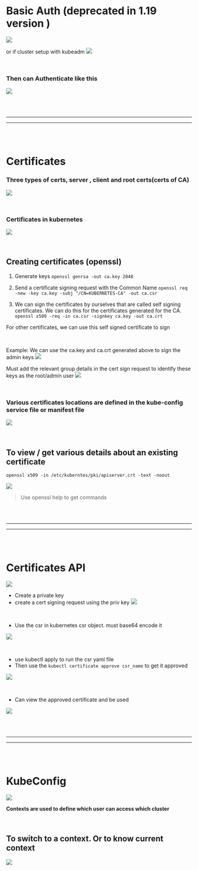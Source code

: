 
# Basic Auth (deprecated in 1.19 version )

![](Images/Pasted%20image%2020230213212223.png)

or if cluster setup with kubeadm
![](Images/Pasted%20image%2020230213212305.png)



<br/>

### Then can Authenticate like this

![](Images/Pasted%20image%2020230213212440.png)




<br/>
<br/>

---

---
<br/>
<br/>






# Certificates

### Three types of certs, server , client and root certs(certs of CA)

![](Images/Pasted%20image%2020230225191545.png)




<br/>

### Certificates in kubernetes

![](Images/Pasted%20image%2020230225192518.png)


<br/>

## Creating certificates (openssl)

1.    Generate keys
	`openssl genrsa -out ca.key 2048`

2. Send a certificate signing request with the  Common Name 
	`openssl req -new -key ca.key -subj "/CN=KUBERNETES-CA" -out ca.csr`

3. We can sign the certificates by ourselves that are called self signing certificates. We can do this for the certificates generated for the CA.
	`openssl x509 -req -in ca.csr -signkey ca.key -out ca.crt`

For other certificates, we can use this self signed certificate to sign

<br/>

Example: We can use the ca.key and ca.crt generated above to sign the admin keys
![](Images/Pasted%20image%2020230225193607.png)


Must add the relevant group details in the cert sign request to identify these keys as the root/admin user
![](Images/Pasted%20image%2020230225193743.png)




<br/>

### Various certificates locations are defined in the kube-config service file or manifest file

![](Images/Pasted%20image%2020230225194304.png)





<br/>

## To view / get various details about an existing certificate

`openssl x509 -in /etc/kuberntes/pki/apiserver.crt -text -noout`

![](Images/Pasted%20image%2020230225194503.png)

> Use openssl help to get commands









<br/>
<br/>

---

---
<br/>
<br/>




# Certificates API



![](Images/Pasted%20image%2020230226005116.png)




- Create a private key
- create a cert signing request using the priv key
![](Images/Pasted%20image%2020230226005337.png)

<br/>

- Use the csr in kubernetes csr object. must base64 encode it 

![](Images/Pasted%20image%2020230226005427.png)

<br/>

- use kubectl apply to run the csr yaml file
- Then use the `kubectl certificate approve csr_name` to get it approved

![](Images/Pasted%20image%2020230226005522.png)


<br/>

- Can view the approved certificate and be used

![](Images/Pasted%20image%2020230226005614.png)





<br/>
<br/>

---

---
<br/>
<br/>





# KubeConfig

![](Images/Pasted%20image%2020230226014554.png)

**Contexts are used to define which user can access which cluster**

<br/>




## To switch to a context. Or to know current context

![](Images/Pasted%20image%2020230226015730.png)